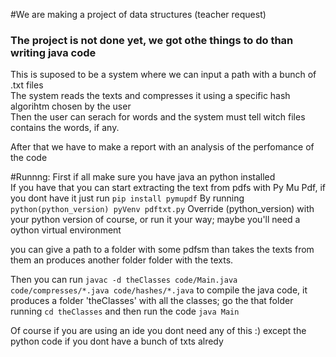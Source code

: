 #We are making a project of data structures (teacher request)
<h3> The project is not done yet, we got othe things to do than writing java code</h3>

<p>
This is suposed to be a system where we can input a path with a bunch of .txt files<br>
The system reads the texts and compresses it using a specific hash algorihtm chosen by the user<br>
Then the user can serach for words and the system must tell witch files contains the words, if any.
</p>

<p>After that we have to make a report with an analysis of the perfomance of the code</p>

#Runnng:
First if all make sure you have java an python installed<br>
If you have that you can start extracting the text from pdfs with Py Mu Pdf, if you dont have it just run
`pip install pymupdf`
By running
`python(python_version) pyVenv pdftxt.py`
Override (python_version) with your python version of course, or run it your way; maybe you'll need a oython virtual environment<br>

you can give a path to a folder with some pdfsm than takes the texts from them an produces another folder folder with the texts.

Then you can run
`javac -d theClasses code/Main.java code/compresses/*.java code/hashes/*.java`
to compile the java code, it produces a folder 'theClasses' with all the classes; go the that folder running
`cd theClasses` and then run the code
`java Main`

Of course if you are using an ide you dont need any of this :)
except the python code if you dont have a bunch of txts alredy